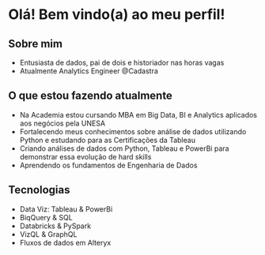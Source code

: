 # Olá! Bem vindo(a) ao meu perfil!

## Sobre mim
- Entusiasta de dados, pai de dois e historiador nas horas vagas
- Atualmente Analytics Engineer @Cadastra

## O que estou fazendo atualmente
- Na Academia estou cursando MBA em Big Data, BI e Analytics aplicados aos negócios pela UNESA
- Fortalecendo meus conhecimentos sobre análise de dados utilizando Python e estudando para as Certificações da Tableau
- Criando análises de dados com Python, Tableau e PowerBi para demonstrar essa evolução de hard skills
- Aprendendo os fundamentos de Engenharia de Dados

## Tecnologias
- Data Viz: Tableau & PowerBi
- BiqQuery & SQL
- Databricks & PySpark
- VizQL & GraphQL
- Fluxos de dados em Alteryx

